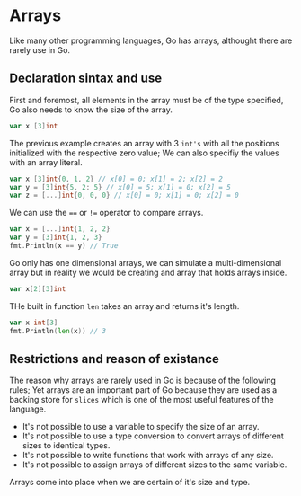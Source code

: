 # Arrays

Like many other programming languages, Go has arrays, althought there are rarely use in Go.

## Declaration sintax and use

First and foremost, all elements in the array must be of the type specified, Go also needs to know the size of the array.

```go
var x [3]int
```

The previous example creates an array with 3 `int's` with all the positions initialized with the respective zero value; We can also specifiy the values with an array literal.

```go
var x [3]int{0, 1, 2} // x[0] = 0; x[1] = 2; x[2] = 2
var y = [3]int{5, 2: 5} // x[0] = 5; x[1] = 0; x[2] = 5
var z = [...]int{0, 0, 0} // x[0] = 0; x[1] = 0; x[2] = 0
```

We can use the `==` or `!=` operator to compare arrays.

```go
var x = [...]int{1, 2, 2}
var y = [3]int{1, 2, 3}
fmt.Println(x == y) // True
```

Go only has one dimensional arrays, we can simulate a multi-dimensional array but in reality we would be creating and array that holds arrays inside.

```go
var x[2][3]int 
```

THe built in function `len` takes an array and returns it's length.

```go
var x int[3]
fmt.Println(len(x)) // 3
```
## Restrictions and reason of existance 

The reason why arrays are rarely used in Go is because of the following rules; Yet arrays are an important part of Go because they are used as a backing store for `slices` which is one of the most useful features of the language. 

- It's not possible to use a variable to specify the size of an array.
- It's not possible to use a type conversion to convert arrays of different sizes to identical types.
- It's not possible to write functions that work with arrays of any size.
- It's not possible to assign arrays of different sizes to the same variable. 

Arrays come into place when we are certain of it's size and type. 
